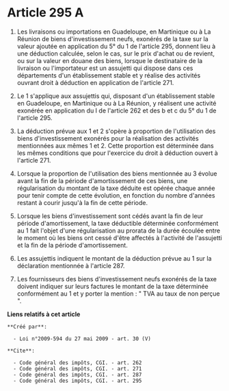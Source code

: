 # Article 295 A

1. Les livraisons ou importations en Guadeloupe, en Martinique ou à La Réunion de biens d'investissement neufs, exonérés de
la taxe sur la valeur ajoutée en application du 5° du 1 de l'article 295, donnent lieu à une déduction calculée, selon le
cas, sur le prix d'achat ou de revient, ou sur la valeur en douane des biens, lorsque le destinataire de la livraison ou
l'importateur est un assujetti qui dispose dans ces départements d'un établissement stable et y réalise des activités ouvrant
droit à déduction en application de l'article 271. 

2. Le 1 s'applique aux assujettis qui, disposant d'un établissement stable en Guadeloupe, en Martinique ou à La Réunion, y
réalisent une activité exonérée en application du I de l'article 262 et des b et c du 5° du 1 de l'article 295. 

3. La déduction prévue aux 1 et 2 s'opère à proportion de l'utilisation des biens d'investissement exonérés pour la
réalisation des activités mentionnées aux mêmes 1 et 2. Cette proportion est déterminée dans les mêmes conditions que pour
l'exercice du droit à déduction ouvert à l'article 271. 

4. Lorsque la proportion de l'utilisation des biens mentionnée au 3 évolue avant la fin de la période d'amortissement de ces
biens, une régularisation du montant de la taxe déduite est opérée chaque année pour tenir compte de cette évolution, en
fonction du nombre d'années restant à courir jusqu'à la fin de cette période. 

5. Lorsque les biens d'investissement sont cédés avant la fin de leur période d'amortissement, la taxe déductible déterminée
conformément au 1 fait l'objet d'une régularisation au prorata de la durée écoulée entre le moment où les biens ont cessé
d'être affectés à l'activité de l'assujetti et la fin de la période d'amortissement. 

6. Les assujettis indiquent le montant de la déduction prévue au 1 sur la déclaration mentionnée à l'article 287. 

7. Les fournisseurs des biens d'investissement neufs exonérés de la taxe doivent indiquer sur leurs factures le montant de la
taxe déterminée conformément au 1 et y porter la mention : " TVA au taux de     non perçue ".

**Liens relatifs à cet article**

	**Créé par**:

	  - Loi n°2009-594 du 27 mai 2009 - art. 30 (V)

	**Cite**:

	  - Code général des impôts, CGI. - art. 262
	  - Code général des impôts, CGI. - art. 271
	  - Code général des impôts, CGI. - art. 287
	  - Code général des impôts, CGI. - art. 295
